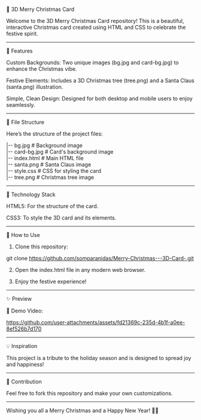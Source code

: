🎄 3D Merry Christmas Card

Welcome to the 3D Merry Christmas Card repository! This is a beautiful, interactive Christmas card created using HTML and CSS to celebrate the festive spirit.


---

🎅 Features

Custom Backgrounds: Two unique images (bg.jpg and card-bg.jpg) to enhance the Christmas vibe.

Festive Elements: Includes a 3D Christmas tree (tree.png) and a Santa Claus (santa.png) illustration.

Simple, Clean Design: Designed for both desktop and mobile users to enjoy seamlessly.



---

📂 File Structure

Here’s the structure of the project files:

|-- bg.jpg              # Background image  
|-- card-bg.jpg         # Card's background image  
|-- index.html          # Main HTML file  
|-- santa.png           # Santa Claus image  
|-- style.css           # CSS for styling the card  
|-- tree.png            # Christmas tree image


---

🎨 Technology Stack

HTML5: For the structure of the card.

CSS3: To style the 3D card and its elements.



---

🚀 How to Use

1. Clone this repository:

git clone https://github.com/somparanidas/Merry-Christmas---3D-Card-.git


2. Open the index.html file in any modern web browser.


3. Enjoy the festive experience!




---

✨ Preview

🎥 Demo Video: 


https://github.com/user-attachments/assets/fd21369c-235d-4b1f-a0ee-8ef526b7d170




---

💡 Inspiration

This project is a tribute to the holiday season and is designed to spread joy and happiness!


---

🎁 Contribution

Feel free to fork this repository and make your own customizations.


---

Wishing you all a Merry Christmas and a Happy New Year! 🎄✨

